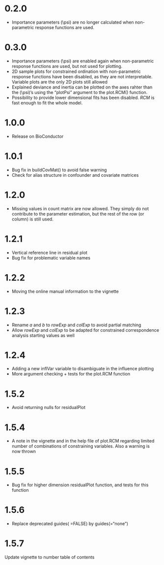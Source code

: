 
# 0.2.0

  - Importance parameters \(\psi\) are no longer calculated when
    non-parametric response functions are used.

# 0.3.0

  - Importance parameters \(\psi\) are enabled again when non-parametric
    response functions are used, but not used for plotting.
  - 2D sample plots for constrained ordination with non-parametric
    response functions have been disabled, as they are not
    interpretable. Variable plots are the only 2D plots still allowed
  - Explained deviance and inertia can be plotted on the axes rahter
    than the \(\psi\)’s using the “plotPsi” argument to the plot.RCM()
    function.
  - Possibility to provide lower dimensional fits has been disabled.
    *RCM* is fast enough to fit the whole model.

# 1.0.0

  - Release on BioConductor

# 1.0.1

  - Bug fix in buildCovMat() to avoid false warning
  - Check for alias structure in confounder and covariate matrices

# 1.2.0

  - Missing values in count matrix are now allowed. They simply do not
    contribute to the parameter estimation, but the rest of the row (or
    column) is still used.

# 1.2.1

  - Vertical reference line in residual plot
  - Bug fix for problematic variable names

# 1.2.2

  - Moving the online manual information to the vignette

# 1.2.3

  - Rename *a* and *b* to *rowExp* and *colExp* to avoid partial
    matching
  - Allow *rowExp* and *colExp* to be adapted for constrained
    correspondence analysis starting values as well

# 1.2.4

  - Adding a new inflVar variable to disambiguate in the influence
    plotting
  - More argument checking + tests for the plot.RCM function

# 1.5.2

  - Avoid returning nulls for residualPlot

# 1.5.4

  - A note in the vignette and in the help file of plot.RCM regarding
    limited number of combinations of constraining variables. Also a
    warning is now thrown

# 1.5.5

  - Bug fix for higher dimension residualPlot function, and tests for
    this function

# 1.5.6

  - Replace deprecated guides( =FALSE) by guides(=“none”)

# 1.5.7

Update vignette to number table of contents
